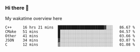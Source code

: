 ### Hi there 👋

<!--
**Jassy930/Jassy930** is a ✨ _special_ ✨ repository because its `README.md` (this file) appears on your GitHub profile.

Here are some ideas to get you started:

- 🔭 I’m currently working on ...
- 🌱 I’m currently learning ...
- 👯 I’m looking to collaborate on ...
- 🤔 I’m looking for help with ...
- 💬 Ask me about ...
- 📫 How to reach me: ...
- 😄 Pronouns: ...
- ⚡ Fun fact: ...
-->

My wakatime overview here
<!--START_SECTION:waka-->
```text
C++     16 hrs 21 mins  █████████████████████▓░░░   86.67 % 
CMake   51 mins         █░░░░░░░░░░░░░░░░░░░░░░░░   04.57 % 
Other   41 mins         █░░░░░░░░░░░░░░░░░░░░░░░░   03.66 % 
JSON    34 mins         ▓░░░░░░░░░░░░░░░░░░░░░░░░   03.07 % 
C       12 mins         ▒░░░░░░░░░░░░░░░░░░░░░░░░   01.08 % 
```
<!--END_SECTION:waka-->
